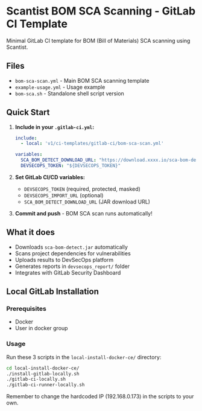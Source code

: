 # Scantist BOM SCA Scanning - GitLab CI Template

Minimal GitLab CI template for BOM (Bill of Materials) SCA scanning using Scantist.

## Files

- `bom-sca-scan.yml` - Main BOM SCA scanning template
- `example-usage.yml` - Usage example
- `bom-sca.sh` - Standalone shell script version

## Quick Start

1. **Include in your `.gitlab-ci.yml`:**
   ```yaml
   include:
     - local: 'v1/ci-templates/gitlab-ci/bom-sca-scan.yml'
   
   variables:
     SCA_BOM_DETECT_DOWNLOAD_URL: "https://download.xxxx.io/sca-bom-detect.jar"
     DEVSECOPS_TOKEN: "${DEVSECOPS_TOKEN}"
   ```

2. **Set GitLab CI/CD variables:**
   - `DEVSECOPS_TOKEN` (required, protected, masked)
   - `DEVSECOPS_IMPORT_URL` (optional)
   - `SCA_BOM_DETECT_DOWNLOAD_URL` (JAR download URL)

3. **Commit and push** - BOM SCA scan runs automatically!

## What it does

- Downloads `sca-bom-detect.jar` automatically
- Scans project dependencies for vulnerabilities
- Uploads results to DevSecOps platform
- Generates reports in `devsecops_report/` folder
- Integrates with GitLab Security Dashboard


## Local GitLab Installation

### Prerequisites

- Docker
- User in docker group

### Usage

Run these 3 scripts in the `local-install-docker-ce/` directory:

```bash
cd local-install-docker-ce/
./install-gitlab-locally.sh
./gitlab-ci-locally.sh
./gitlab-ci-runner-locally.sh
```
Remember to change the hardcoded IP (192.168.0.173) in the scripts to your own.